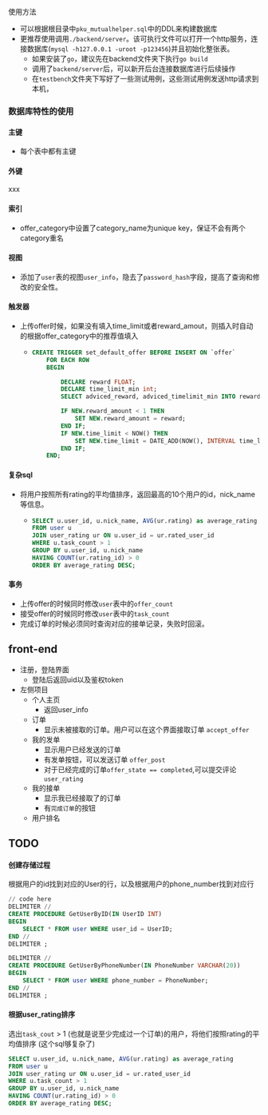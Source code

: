 使用方法
* 可以根据根目录中`pku_mutualhelper.sql`中的DDL来构建数据库
* 更推荐使用调用`./backend/server`。该可执行文件可以打开一个http服务，连接数据库(`mysql -h127.0.0.1 -uroot -p123456`)并且初始化整张表。
    * 如果安装了`go`，建议先在backend文件夹下执行`go build`
    * 调用了`backend/server`后，可以新开后台连接数据库进行后续操作
    * 在`testbench`文件夹下写好了一些测试用例，这些测试用例发送http请求到本机，



### 数据库特性的使用

#### 主键

* 每个表中都有主键

#### 外键

xxx

#### 索引

* offer_category中设置了category_name为unique key，保证不会有两个category重名

#### 视图

* 添加了`user`表的视图`user_info`，隐去了`password_hash`字段，提高了查询和修改的安全性。

#### 触发器

* 上传offer时候，如果没有填入time_limit或者reward_amout，则插入时自动的根据offer_category中的推荐值填入

  * ```sql
    CREATE TRIGGER set_default_offer BEFORE INSERT ON `offer`
    	FOR EACH ROW
    	BEGIN
    
    		DECLARE reward FLOAT;
    		DECLARE time_limit_min int;
    		SELECT adviced_reward, adviced_timelimit_min INTO reward, time_limit_min FROM offer_category WHERE category_name = NEW.category_name;
    
    		IF NEW.reward_amount < 1 THEN
    			SET NEW.reward_amount = reward;
    		END IF;
    		IF NEW.time_limit < NOW() THEN
    			SET NEW.time_limit = DATE_ADD(NOW(), INTERVAL time_limit_min MINUTE);
      		END IF;
    	END;
    ```

#### 复杂sql

* 将用户按照所有rating的平均值排序，返回最高的10个用户的id，nick_name等信息。

  * ```sql
    SELECT u.user_id, u.nick_name, AVG(ur.rating) as average_rating
    FROM user u
    JOIN user_rating ur ON u.user_id = ur.rated_user_id
    WHERE u.task_count > 1
    GROUP BY u.user_id, u.nick_name
    HAVING COUNT(ur.rating_id) > 0
    ORDER BY average_rating DESC;
    ```

    

#### 事务 

* 上传offer的时候同时修改`user`表中的`offer_count`
* 接受offer的时候同时修改`user`表中的`task_count`
* 完成订单的时候必须同时查询对应的接单记录，失败时回滚。





## front-end

* 注册，登陆界面
    * 登陆后返回uid以及鉴权token
* 左侧项目
    * 个人主页
        * 返回user_info
    * 订单
        * 显示未被接取的订单。用户可以在这个界面接取订单 `accept_offer`
    * 我的发单
        * 显示用户已经发送的订单
        * 有发单按钮，可以发送订单 `offer_post`
        * 对于已经完成的订单`offer_state == completed`,可以提交评论 `user_rating`
    * 我的接单
        * 显示我已经接取了的订单
        * 有`完成订单`的按钮
    * 用户排名





## TODO

#### 创建存储过程

根据用户的id找到对应的User的行，以及根据用户的phone_number找到对应行

```sql
// code here
DELIMITER //
CREATE PROCEDURE GetUserByID(IN UserID INT)
BEGIN
    SELECT * FROM user WHERE user_id = UserID;
END //
DELIMITER ;

DELIMITER //
CREATE PROCEDURE GetUserByPhoneNumber(IN PhoneNumber VARCHAR(20))
BEGIN
    SELECT * FROM user WHERE phone_number = PhoneNumber;
END //
DELIMITER ;
```

#### 根据user_rating排序

选出`task_cout` > 1 (也就是说至少完成过一个订单)的用户，将他们按照rating的平均值排序 (这个sql够复杂了)

```sql
SELECT u.user_id, u.nick_name, AVG(ur.rating) as average_rating
FROM user u
JOIN user_rating ur ON u.user_id = ur.rated_user_id
WHERE u.task_count > 1
GROUP BY u.user_id, u.nick_name
HAVING COUNT(ur.rating_id) > 0
ORDER BY average_rating DESC;

```



